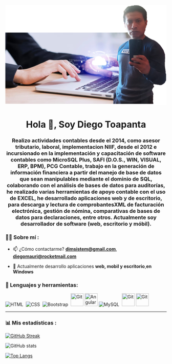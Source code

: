 <!--
**Diego89git/Diego89git** is a ✨ _special_ ✨ repository because its `README.md` (this file) appears on your GitHub profile.

Here are some ideas to get you started:

- 🔭 I’m currently working on ...
- 🌱 I’m currently learning ...
- 👯 I’m looking to collaborate on ...
- 🤔 I’m looking for help with ...
- 💬 Ask me about ...
- 📫 How to reach me: ...
- 😄 Pronouns: ...
- ⚡ Fun fact: ...
-->
<div id="header" align="center">
    <img src="fondo1.png"  />
    <h1 align="center">Hola 👋, Soy Diego Toapanta</h1>
    <h3 align="center">Realizo actividades contables desde el 2014, como asesor tributario, laboral, implementacion NIIF, desde el 2012 e incursionado en la implementación y capacitación de software contables como MicroSQL Plus, SAFI (D.O.S., WIN, VISUAL, ERP, BPM), PCG Contable, trabajo en la generación de información financiera a partir del manejo de base de datos que sean manipulables mediante el dominio de SQL, colaborando con el análisis de bases de datos para auditorías, he realizado varias herramientas de apoyo contable con el uso de EXCEL, he desarrollado aplicaciones web y de escritorio, para descarga y lectura de comprobantesXML de facturación electrónica, gestión de nómina, comparativas de bases de datos para declaraciones, entre otros. Actualmente soy desarrollador de software (web, escritorio y móbil).</h3>
</div>


### 👨‍💻 Sobre mí :

- 📫 ¿Cómo contactarme? **dimsistem@gmail.com**, **diegomauri@rocketmail.com**

- 🌱 Actualmente desarrollo aplicaciones **web, mobil y escritorio**,**en Windows**


<div align="left">
    <h3>🔨 Lenguajes y herramientas:</h3>
    <div>
        <img src="https://cdn-icons-png.flaticon.com/512/174/174854.png" title="HTML5" alt="HTML" width="40" height="40"/>&nbsp;
        <img src="https://cdn.icon-icons.com/icons2/2107/PNG/512/file_type_css_icon_130661.png"  title="CSS3" alt="CSS" width="40" height="40"/>&nbsp;
        <img src="https://cdn.icon-icons.com/icons2/2248/PNG/512/bootstrap_icon_135870.png" title="Bootstrap" alt="Bootstrap" width="40" height="40"/>&nbsp;
        <img src="https://cdn.icon-icons.com/icons2/2406/PNG/512/github_git_icon_145985.png" title="Git" **alt="Git" width="40" height="40"/>
        <img src="https://docs.angular.lat/assets/images/logos/angularjs/AngularJS-Shield.svg" title="Angular" **alt="Angular" width="40" height="40"/>
         <img src="https://cdn.icon-icons.com/icons2/2415/PNG/512/mysql_original_wordmark_logo_icon_146417.png" title="MySQL"  alt="MySQL" width="40" height="40"/>&nbsp;
        <img src="https://e7.pngegg.com/pngimages/515/909/png-clipart-microsoft-sql-server-computer-servers-database-microsoft-microsoft-sql-server-server-computer.png" title="Git" **alt="Git" width="40" height="40"/>
<img src="https://chuidiang.org/images/f/f3/Logo_php.png" title="Git" **alt="Git" width="40" height="40"/>
      </div>
</div>

---

### 📊 Mis estadísticas :

[![GitHub Streak](https://github-readme-streak-stats.herokuapp.com?user=Diego89git&theme=dark&hide_border=true&locale=es&mode=dayly&card_width=500)](https://git.io/streak-stats)

![GitHub stats](https://github-readme-stats.vercel.app/api?username=Diego89git&show_icons=true&theme=radical)

[![Top Langs](https://github-readme-stats.vercel.app/api/top-langs/?username=Diego89git&theme=tokyonight)](https://github.com/anuraghazra/github-readme-stats)
